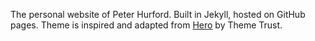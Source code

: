 The personal website of Peter Hurford.  Built in Jekyll, hosted on GitHub pages.  Theme is inspired and adapted from [Hero](http://themetrust.com/demos/hero/) by Theme Trust.
